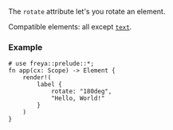 The `rotate` attribute let's you rotate an element.

Compatible elements: all except [`text`](crate::elements::text).

### Example

```rust, no_run
# use freya::prelude::*;
fn app(cx: Scope) -> Element {
    render!(
        label {
            rotate: "180deg",
            "Hello, World!"
        }
    )
}
```
